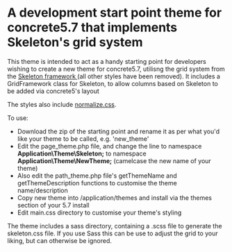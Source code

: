 # A development start point theme for concrete5.7 that implements Skeleton's grid system

This theme is intended to act as a handy starting point for developers wishing to create a new theme for concrete5.7, utilisng the grid system from the [Skeleton framework ](http://getskeleton.com/) (all other styles have been removed).
It includes a GridFramework class for Skeleton, to allow columns based on Skeleton to be added via concrete5's layout

The styles also include [normalize.css](http://necolas.github.io/normalize.css/).

To use:
* Download the zip of the starting point and rename it as per what you'd like your theme to be called, e.g. 'new_theme'
* Edit the page_theme.php file, and change the line to namespace __Application\Theme\Skeleton;__ to namespace __Application\Theme\NewTheme;__  (camelcase the new name of your theme)
* Also edit the path_theme.php file's getThemeName and getThemeDescription functions to customise the theme name/description
* Copy new theme into /application/themes and install via the themes section of your 5.7 install
* Edit main.css directory to customise your theme's styling

The theme includes a sass directory, containing a .scss file to generate the skeleton.css file. If you use Sass this can be use to adjust the grid to your liking, but can otherwise be ignored.

